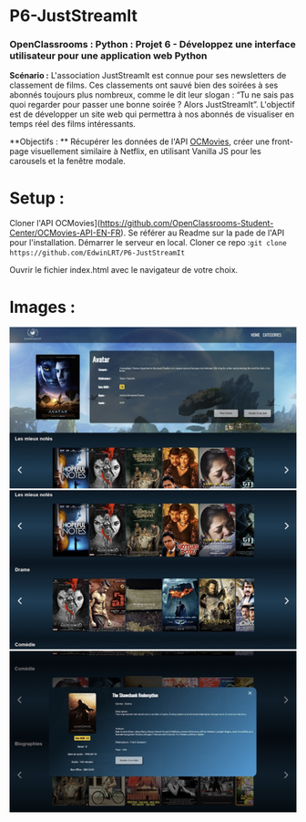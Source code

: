 ﻿# P6-JustStreamIt
### OpenClassrooms : Python : Projet 6 - Développez une interface utilisateur pour une application web Python
**Scénario :** 
L'association JustStreamIt est connue pour ses newsletters de classement de films. Ces classements ont sauvé bien des soirées à ses abonnés toujours plus nombreux, comme le dit leur slogan : “Tu ne sais pas quoi regarder pour passer une bonne soirée ? Alors JustStreamIt”. 
L'objectif est de développer un site web qui permettra à nos abonnés de visualiser en temps réel des films intéressants.

**Objectifs : **
Récupérer les données de l'API  [OCMovies](https://github.com/OpenClassrooms-Student-Center/OCMovies-API-EN-FR), créer une front-page visuellement similaire à Netflix, en utilisant Vanilla JS pour les carousels et la fenêtre modale. 

# Setup :

Cloner l'API OCMovies](https://github.com/OpenClassrooms-Student-Center/OCMovies-API-EN-FR). Se référer au Readme sur la pade de l'API pour l'installation. Démarrer le serveur en local. 
Cloner ce repo :`git clone https://github.com/EdwinLRT/P6-JustStreamIt`

Ouvrir le fichier index.html avec le navigateur de votre choix. 

# Images : 

![Page d'accueil](/P6-JustStreamIt/images/homepage.jpg "homepage") 
![Sliders](/P6-JustStreamIt/images/sliders.jpg "sliders") 
![Fenetre modale](/P6-JustStreamIt/images/modale.jpg "modale") 

